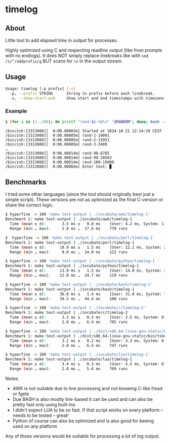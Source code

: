 # timelog

## About 

Little tool to add elapsed time in output for processes.

Highly optimized using C and respecting readline output (like from prompts with no endings). It does NOT simply replace linebreaks like with `sed /s/^/addprefix/g` BUT scans for `\n` in the output stream.


## Usage

```bash
Usage: timelog [-p prefix] [-s]
  -p, --prefix STRING      String to prefix before each linebreak.
  -s, --show-start-end     Show start and end timestamps with timezone.

```

### Example

```bash
$ (for i in {1..100}; do printf "rand-$i-%d\n" "$RANDOM"; done; bash -c 'read -p "Enter text: "' ) 2>&1 | timelog -p "${0}:[$$]" -s
```

```
/bin/zsh:[3313088][  0:00.00003m] Started at 2024-10-21 12:14:29 CEST
/bin/zsh:[3313088][  0:00.00005m] rand-1-19091
/bin/zsh:[3313088][  0:00.00005m] rand-2-15951
/bin/zsh:[3313088][  0:00.00005m] rand-3-3409
…
/bin/zsh:[3313088][  0:00.00014m] rand-98-6785
/bin/zsh:[3313088][  0:00.00014m] rand-99-20563
/bin/zsh:[3313088][  0:00.00014m] rand-100-15080
/bin/zsh:[3313088][  0:00.00066m] Enter text: ▉
```

## Benchmarks

I tried some other languages (since the tool should originally best just a simple script). These versions are not as optimized as the final C-version or share the correct logic.

```bash
$ hyperfine -m 100 'make test-output | ./incubate/awk/timelog-1'
Benchmark 1: make test-output | ./incubate/awk/timelog-1 
  Time (mean ± σ):       3.5 ms ±   0.8 ms    [User: 4.2 ms, System: 1.1 ms]
  Range (min … max):     2.8 ms …  17.6 ms    770 runs

$  hyperfine -m 100 'make test-output | ./incubate/perl/timelog-1'
Benchmark 1: make test-output | ./incubate/perl/timelog-1 
  Time (mean ± σ):      10.9 ms ±   1.5 ms    [User: 12.2 ms, System: 2.5 ms]
  Range (min … max):     9.0 ms …  24.0 ms    122 runs

$ hyperfine -m 100 'make test-output | ./incubate/python/timelog-1 '
Benchmark 1: make test-output | ./incubate/python/timelog-1 
  Time (mean ± σ):      13.9 ms ±   1.5 ms    [User: 14.0 ms, System: 3.2 ms]
  Range (min … max):    12.0 ms …  24.7 ms    119 runs

$ hyperfine -m 100 'make test-output | ./incubate/bash/timelog-1'
Benchmark 1: make test-output | ./incubate/bash/timelog-1 
  Time (mean ± σ):      36.8 ms ±   1.4 ms    [User: 31.0 ms, System: 7.4 ms]
  Range (min … max):    34.5 ms …  44.4 ms    100 runs

$ hyperfine -m 100 'make test-output | ./incubate/c/timelog-2'
Benchmark 1: make test-output | ./incubate/c/timelog-2
  Time (mean ± σ):       3.3 ms ±   0.3 ms    [User: 3.5 ms, System: 0.5 ms]
  Range (min … max):     2.8 ms …   6.4 ms    785 runs

$ hyperfine -m 100 'make test-output | ./dist/x86_64-linux-gnu-static/bin/timelog'
Benchmark 1: make test-output | ./dist/x86_64-linux-gnu-static/bin/timelog
  Time (mean ± σ):       3.1 ms ±   0.2 ms    [User: 3.3 ms, System: 0.4 ms]
  Range (min … max):     2.8 ms …   6.4 ms    747 runs

$ hyperfine -m 100 'make test-output | ./incubate/lua/timelog-1'
Benchmark 1: make test-output | ./incubate/lua/timelog-1
  Time (mean ± σ):       3.4 ms ±   0.3 ms    [User: 4.5 ms, System: 0.8 ms]
  Range (min … max):     2.8 ms …   5.6 ms    769 runs
```

Notes:

- AWK is not suitable due to line processing and not knowing C-like fread or fgets
- Due BASH is also mostly line-based it can be used and can also be pretty fast only using built-ins
- I didn't expect LUA to be so fast. If that script works on every platform – needs to be tested – great!
- Python of course can also be optimized and is also good for beeing used on any platform


Any of those versions would be suitable for processing a lot of log output.